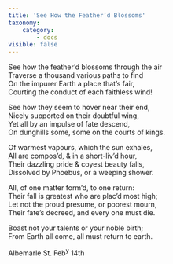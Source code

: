 ```yaml
---
title: 'See How the Feather’d Blossoms'
taxonomy:
    category:
        - docs
visible: false
---
```


See how the feather’d blossoms through the air  
Traverse a thousand various paths to find  
On the impurer Earth a place that’s fair,  
Courting the conduct of each faithless wind!  
  
See how they seem to hover near their end,  
Nicely supported on their doubtful wing,  
Yet all by an impulse of fate descend,  
On dunghills some, some on the courts of kings.  
  
Of warmest vapours, which the sun exhales,  
All are compos’d, & in a short-liv’d hour,  
Their dazzling pride & coyest beauty falls,  
Dissolved by Phoebus, or a weeping shower.  
  
All, of one matter form’d, to one return:  
Their fall is greatest who are plac’d most high;  
Let not the proud presume, or poorest mourn,  
Their fate’s decreed, and every one must die.  
  
Boast not your talents or your noble birth;  
From Earth all come, all must return to earth.  
  
Albemarle St. Feb<sup>y</sup> 14th
